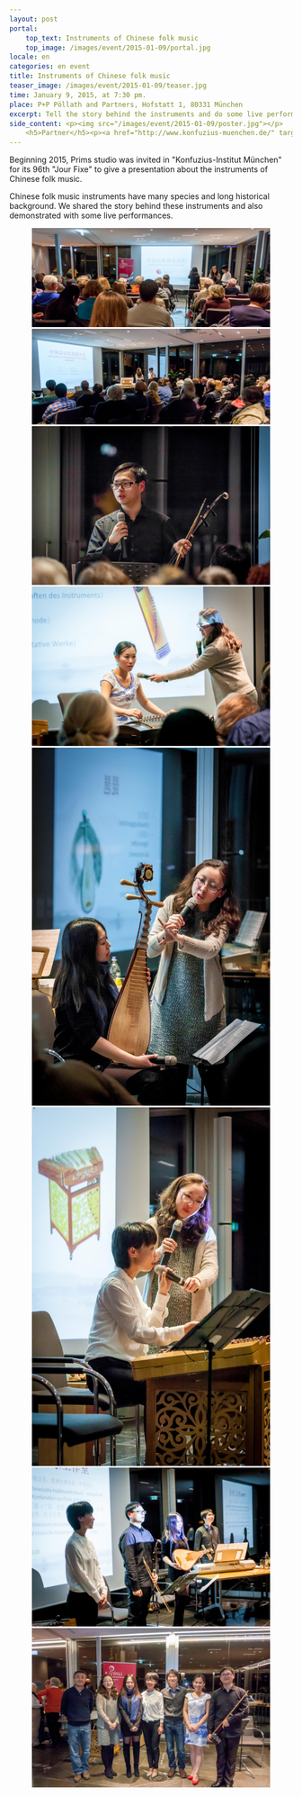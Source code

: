```yaml
---
layout: post
portal:
    top_text: Instruments of Chinese folk music
    top_image: /images/event/2015-01-09/portal.jpg
locale: en
categories: en event
title: Instruments of Chinese folk music
teaser_image: /images/event/2015-01-09/teaser.jpg
time: January 9, 2015, at 7:30 pm.
place: P+P Pöllath and Partners, Hofstatt 1, 80331 München
excerpt: Tell the story behind the instruments and do some live performance.
side_content: <p><img src="/images/event/2015-01-09/poster.jpg"></p>
    <h5>Partner</h5><p><a href="http://www.konfuzius-muenchen.de/" target="_blank"><img src="/images/partner/konfuzius-institut-muenchen.png"></a></p>
---
```


Beginning 2015, Prims studio was invited in "Konfuzius-Institut München" for its 96th "Jour Fixe" to give a presentation about the instruments of Chinese folk music.

Chinese folk music instruments have many species and long historical background. We shared the story behind these instruments and also demonstrated with some live performances.

<figure class="col-two">
    <a class="ln-gallery" href="/images/event/2015-01-09/live-photo-01.jpg"><img src="/images/event/2015-01-09/live-photo-01.jpg"></a>
    <a class="ln-gallery" href="/images/event/2015-01-09/live-photo-02.jpg"><img src="/images/event/2015-01-09/live-photo-02.jpg"></a>
    <a class="ln-gallery" href="/images/event/2015-01-09/live-photo-03.jpg"><img src="/images/event/2015-01-09/live-photo-03.jpg"></a>
    <a class="ln-gallery" href="/images/event/2015-01-09/live-photo-04.jpg"><img src="/images/event/2015-01-09/live-photo-04.jpg"></a>
    <a class="ln-gallery" href="/images/event/2015-01-09/live-photo-05.jpg"><img src="/images/event/2015-01-09/live-photo-05.jpg"></a>
    <a class="ln-gallery" href="/images/event/2015-01-09/live-photo-06.jpg"><img src="/images/event/2015-01-09/live-photo-06.jpg"></a>
    <a class="ln-gallery" href="/images/event/2015-01-09/live-photo-07.jpg"><img src="/images/event/2015-01-09/live-photo-07.jpg"></a>
    <a class="ln-gallery" href="/images/event/2015-01-09/live-photo-08.jpg"><img src="/images/event/2015-01-09/live-photo-08.jpg"></a>
</figure>
